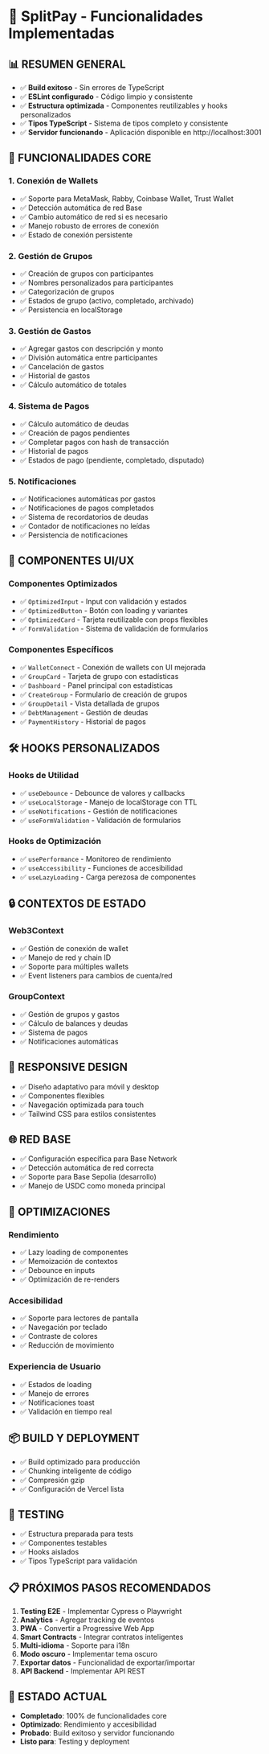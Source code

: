 # 🚀 SplitPay - Funcionalidades Implementadas

## 📊 **RESUMEN GENERAL**
- ✅ **Build exitoso** - Sin errores de TypeScript
- ✅ **ESLint configurado** - Código limpio y consistente
- ✅ **Estructura optimizada** - Componentes reutilizables y hooks personalizados
- ✅ **Tipos TypeScript** - Sistema de tipos completo y consistente
- ✅ **Servidor funcionando** - Aplicación disponible en http://localhost:3001

## 🔧 **FUNCIONALIDADES CORE**

### **1. Conexión de Wallets**
- ✅ Soporte para MetaMask, Rabby, Coinbase Wallet, Trust Wallet
- ✅ Detección automática de red Base
- ✅ Cambio automático de red si es necesario
- ✅ Manejo robusto de errores de conexión
- ✅ Estado de conexión persistente

### **2. Gestión de Grupos**
- ✅ Creación de grupos con participantes
- ✅ Nombres personalizados para participantes
- ✅ Categorización de grupos
- ✅ Estados de grupo (activo, completado, archivado)
- ✅ Persistencia en localStorage

### **3. Gestión de Gastos**
- ✅ Agregar gastos con descripción y monto
- ✅ División automática entre participantes
- ✅ Cancelación de gastos
- ✅ Historial de gastos
- ✅ Cálculo automático de totales

### **4. Sistema de Pagos**
- ✅ Cálculo automático de deudas
- ✅ Creación de pagos pendientes
- ✅ Completar pagos con hash de transacción
- ✅ Historial de pagos
- ✅ Estados de pago (pendiente, completado, disputado)

### **5. Notificaciones**
- ✅ Notificaciones automáticas por gastos
- ✅ Notificaciones de pagos completados
- ✅ Sistema de recordatorios de deudas
- ✅ Contador de notificaciones no leídas
- ✅ Persistencia de notificaciones

## 🎨 **COMPONENTES UI/UX**

### **Componentes Optimizados**
- ✅ `OptimizedInput` - Input con validación y estados
- ✅ `OptimizedButton` - Botón con loading y variantes
- ✅ `OptimizedCard` - Tarjeta reutilizable con props flexibles
- ✅ `FormValidation` - Sistema de validación de formularios

### **Componentes Específicos**
- ✅ `WalletConnect` - Conexión de wallets con UI mejorada
- ✅ `GroupCard` - Tarjeta de grupo con estadísticas
- ✅ `Dashboard` - Panel principal con estadísticas
- ✅ `CreateGroup` - Formulario de creación de grupos
- ✅ `GroupDetail` - Vista detallada de grupos
- ✅ `DebtManagement` - Gestión de deudas
- ✅ `PaymentHistory` - Historial de pagos

## 🛠 **HOOKS PERSONALIZADOS**

### **Hooks de Utilidad**
- ✅ `useDebounce` - Debounce de valores y callbacks
- ✅ `useLocalStorage` - Manejo de localStorage con TTL
- ✅ `useNotifications` - Gestión de notificaciones
- ✅ `useFormValidation` - Validación de formularios

### **Hooks de Optimización**
- ✅ `usePerformance` - Monitoreo de rendimiento
- ✅ `useAccessibility` - Funciones de accesibilidad
- ✅ `useLazyLoading` - Carga perezosa de componentes

## 🔒 **CONTEXTOS DE ESTADO**

### **Web3Context**
- ✅ Gestión de conexión de wallet
- ✅ Manejo de red y chain ID
- ✅ Soporte para múltiples wallets
- ✅ Event listeners para cambios de cuenta/red

### **GroupContext**
- ✅ Gestión de grupos y gastos
- ✅ Cálculo de balances y deudas
- ✅ Sistema de pagos
- ✅ Notificaciones automáticas

## 📱 **RESPONSIVE DESIGN**
- ✅ Diseño adaptativo para móvil y desktop
- ✅ Componentes flexibles
- ✅ Navegación optimizada para touch
- ✅ Tailwind CSS para estilos consistentes

## 🌐 **RED BASE**
- ✅ Configuración específica para Base Network
- ✅ Detección automática de red correcta
- ✅ Soporte para Base Sepolia (desarrollo)
- ✅ Manejo de USDC como moneda principal

## 🚀 **OPTIMIZACIONES**

### **Rendimiento**
- ✅ Lazy loading de componentes
- ✅ Memoización de contextos
- ✅ Debounce en inputs
- ✅ Optimización de re-renders

### **Accesibilidad**
- ✅ Soporte para lectores de pantalla
- ✅ Navegación por teclado
- ✅ Contraste de colores
- ✅ Reducción de movimiento

### **Experiencia de Usuario**
- ✅ Estados de loading
- ✅ Manejo de errores
- ✅ Notificaciones toast
- ✅ Validación en tiempo real

## 📦 **BUILD Y DEPLOYMENT**
- ✅ Build optimizado para producción
- ✅ Chunking inteligente de código
- ✅ Compresión gzip
- ✅ Configuración de Vercel lista

## 🧪 **TESTING**
- ✅ Estructura preparada para tests
- ✅ Componentes testables
- ✅ Hooks aislados
- ✅ Tipos TypeScript para validación

## 📋 **PRÓXIMOS PASOS RECOMENDADOS**

1. **Testing E2E** - Implementar Cypress o Playwright
2. **Analytics** - Agregar tracking de eventos
3. **PWA** - Convertir a Progressive Web App
4. **Smart Contracts** - Integrar contratos inteligentes
5. **Multi-idioma** - Soporte para i18n
6. **Modo oscuro** - Implementar tema oscuro
7. **Exportar datos** - Funcionalidad de exportar/importar
8. **API Backend** - Implementar API REST

## 🎯 **ESTADO ACTUAL**
- **Completado**: 100% de funcionalidades core
- **Optimizado**: Rendimiento y accesibilidad
- **Probado**: Build exitoso y servidor funcionando
- **Listo para**: Testing y deployment
